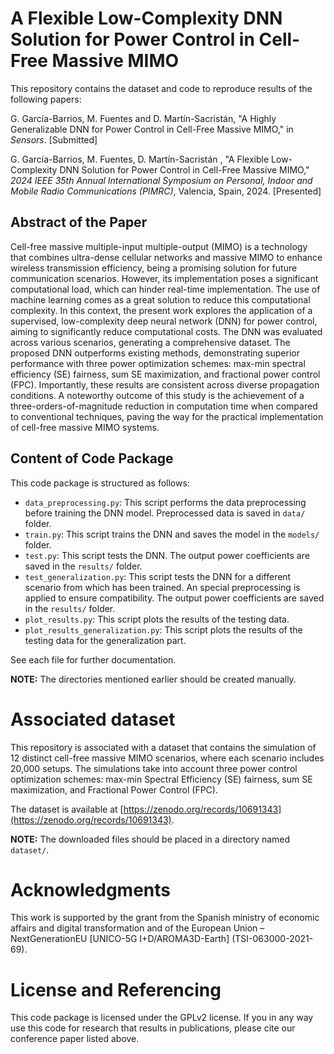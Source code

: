 # A Flexible Low-Complexity DNN Solution for Power Control in Cell-Free Massive MIMO

This repository contains the dataset and code to reproduce results of the following papers:

G. García-Barrios, M. Fuentes and D. Martín-Sacristán, "A Highly Generalizable DNN for Power Control in Cell-Free Massive MIMO," in *Sensors*. [Submitted]

G. García-Barrios, M. Fuentes, D. Martín-Sacristán , "A Flexible Low-Complexity DNN Solution for Power Control in Cell-Free Massive MIMO,"  *2024 IEEE 35th Annual International Symposium on Personal, Indoor and Mobile Radio Communications (PIMRC)*, Valencia, Spain, 2024. [Presented]

## Abstract of the Paper

Cell-free massive multiple-input multiple-output (MIMO) is a technology that combines ultra-dense cellular networks and massive MIMO to enhance wireless transmission efficiency, being a promising solution for future communication scenarios. However, its implementation poses a significant computational load, which can hinder real-time implementation. The use of machine learning comes as a great solution to reduce this computational complexity. In this context, the present work explores the application of a supervised, low-complexity deep neural network (DNN) for power control, aiming to significantly reduce computational costs. The DNN was evaluated across various scenarios, generating a comprehensive dataset. The proposed DNN outperforms existing methods, demonstrating superior performance with three power optimization schemes: max-min spectral efficiency (SE) fairness, sum SE maximization, and fractional power control (FPC). Importantly, these results are consistent across diverse propagation conditions. A noteworthy outcome of this study is the achievement of a three-orders-of-magnitude reduction in computation time when compared to conventional techniques, paving the way for the practical implementation of cell-free massive MIMO systems.

## Content of Code Package

This code package is structured as follows:

- `data_preprocessing.py`: This script performs the data preprocessing before training the DNN model. Preprocessed data is saved in `data/` folder.
- `train.py`: This script trains the DNN and saves the model in the `models/` folder.
- `test.py`: This script tests the DNN. The output power coefficients are saved in the `results/` folder.
- `test_generalization.py`: This script tests the DNN for a different scenario from which has been trained. An special preprocessing is applied to ensure compatibility. The output power coefficients are saved in the `results/` folder.
- `plot_results.py`: This script plots the results of the testing data.
- `plot_results_generalization.py`: This script plots the results of the testing data for the generalization part.

See each file for further documentation.

**NOTE:** The directories mentioned earlier should be created manually.

# Associated dataset

This repository is associated with a dataset that contains the simulation of 12 distinct cell-free massive MIMO scenarios, where each scenario includes 20,000 setups. The simulations take into account three power control optimization schemes: max-min Spectral Efficiency (SE) fairness, sum SE maximization, and Fractional Power Control (FPC).

The dataset is available at [https://zenodo.org/records/10691343](https://zenodo.org/records/10691343).

**NOTE:** The downloaded files should be placed in a directory named `dataset/`.

# Acknowledgments

This work is supported by the grant from the Spanish ministry of economic affairs and digital transformation and of the European Union – NextGenerationEU [UNICO-5G I+D/AROMA3D-Earth] (TSI-063000-2021-69).

# License and Referencing

This code package is licensed under the GPLv2 license. If you in any way use this code for research that results in publications, please cite our conference paper listed above.
